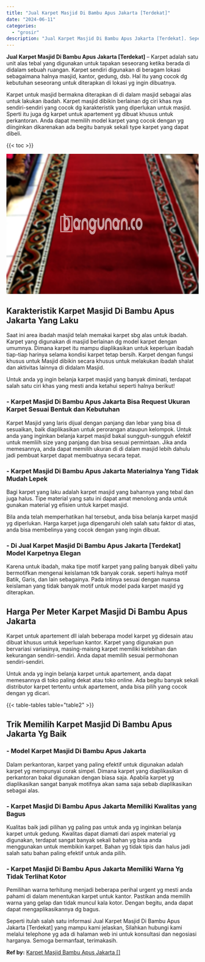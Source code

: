 ```yaml
---
title: "Jual Karpet Masjid Di Bambu Apus Jakarta [Terdekat]"
date: "2024-06-11"
categories: 
  - "grosir"
description: "Jual Karpet Masjid Di Bambu Apus Jakarta [Terdekat]. Seperti itulah salah satu informasi Jual Karpet Masjid Di Bambu Apus Jakarta [Terdekat] yang mampu kam..."
---
```


**Jual Karpet Masjid Di Bambu Apus Jakarta \[Terdekat\]** – Karpet adalah satu unit alas tebal yang digunakan untuk tapakan seseorang ketika berada di didalam sebuah ruangan. Karpet sendiri digunakan di beragam lokasi sebagaimana halnya masjid, kantor, gedung, dsb. Hal itu yang cocok dg kebutuhan seseorang untuk diterapkan di lokasi yg ingin dibuatnya.

Karpet untuk masjid bermakna diterapkan di di dalam masjid sebagai alas untuk lakukan ibadah. Karpet masjid dibikin berlainan dg ciri khas nya sendiri-sendiri yang cocok dg karakteristik yang diperlukan untuk masjid. Sperti itu juga dg karpet untuk apartement yg dibuat khusus untuk perkantoran. Anda dapat memilih model karpet yang cocok dengan yg diinginkan dikarenakan ada begitu banyak sekali type karpet yang dapat dibeli.

{{< toc >}}

![Jual Karpet Masjid Di Bambu Apus Jakarta [Terdekat]](/images/grosir-karpet-murah-55.png)

## Karakteristik Karpet Masjid Di Bambu Apus Jakarta Yang Laku

Saat ini area ibadah masjid telah memakai karpet sbg alas untuk ibadah. Karpet yang digunakan di masjid berlainan dg model karpet dengan umumnya. Dimana karpet itu mampu diaplikasikan untuk keperluan ibadah tiap-tiap harinya selama kondisi karpet tetap bersih. Karpet dengan fungsi khusus untuk Masjid dibikin secara khusus untuk melakukan ibadah shalat dan aktivitas lainnya di didalam Masjid.

Untuk anda yg ingin belanja karpet masjid yang banyak diminati, terdapat salah satu ciri khas yang mesti anda ketahui seperti halnya berikut!

### \- Karpet Masjid Di Bambu Apus Jakarta Bisa Request Ukuran Karpet Sesuai Bentuk dan Kebutuhan

Karpet Masjid yang laris dijual dengan panjang dan lebar yang bisa di sesuaikan, baik diaplikasikan untuk perorangan ataupun kelompok. Untuk anda yang inginkan belanja karpet masjid bakal sungguh-sungguh efektif untuk memliih size yang panjang dan bisa sesuai permintaan. Jika anda memesannya, anda dapat memilih ukuran di di dalam masjid lebih dahulu jadi pembuat karpet dapat membuatnya secara tepat.

### \- Karpet Masjid Di Bambu Apus Jakarta Materialnya Yang Tidak Mudah Lepek

Bagi karpet yang laku adalah karpet masjid yang bahannya yang tebal dan juga halus. Tipe material yang satu ini dapat amat menolong anda untuk gunakan material yg efisien untuk karpet masjid.

Bila anda telah memperhatikan hal tersebut, anda bisa belanja karpet masjid yg diperlukan. Harga karpet juga dipengaruhi oleh salah satu faktor di atas, anda bisa membelinya yang cocok dengan yang ingin dibuat.

### \- Di Jual Karpet Masjid Di Bambu Apus Jakarta \[Terdekat\] Model Karpetnya Elegan

Karena untuk ibadah, maka tipe motif karpet yang paling banyak dibeli yaitu bermotifkan mengenai keislaman tdk banyak corak. seperti halnya motif Batik, Garis, dan lain sebagainya. Pada intinya sesuai dengan nuansa keislaman yang tidak banyak motif untuk model pada karpet masjid yg diterapkan.

## Harga Per Meter Karpet Masjid Di Bambu Apus Jakarta

Karpet untuk apartement dll ialah beberapa model karpet yg didesain atau dibuat khusus untuk keperluan kantor. Karpet yang digunakan pun bervariasi variasinya, masing-maisng karpet memiliki kelebihan dan kekurangan sendiri-sendiri. Anda dapat memilih sesuai permohonan sendiri-sendiri.

Untuk anda yg ingin belanja karpet untuk apartement, anda dapat memesannya di toko paling dekat atau toko online. Ada begitu banyak sekali distributor karpet tertentu untuk apartement, anda bisa pilih yang cocok dengan yg dicari.

{{< table-tables table="table2" >}}

## Trik Memilih Karpet Masjid Di Bambu Apus Jakarta Yg Baik

### \- Model Karpet Masjid Di Bambu Apus Jakarta

Dalam perkantoran, karpet yang paling efektif untuk digunakan adalah karpet yg mempunyai corak simpel. Dimana karpet yang diaplikasikan di perkantoran bakal digunakan dengan biasa saja. Apabila karpet yg diaplikasikan sangat banyak motifnya akan sama saja sebab diaplikasikan sebagai alas.

### \- Karpet Masjid Di Bambu Apus Jakarta Memiliki Kwalitas yang Bagus

Kualitas baik jadi pilihan yg paling pas untuk anda yg inginkan belanja karpet untuk gedung. Kwalitas dapat diamati dari aspek material yg digunakan, terdapat sangat banyak sekali bahan yg bisa anda menggunakan untuk membikin karpet. Bahan yg tidak tipis dan halus jadi salah satu bahan paling efektif untuk anda pilih.

### \- Karpet Masjid Di Bambu Apus Jakarta Memiliki Warna Yg Tidak Terlihat Kotor

Pemilihan warna terhitung menjadi beberapa perihal urgent yg mesti anda pahami di dalam menentukan karpet untuk kantor. Pastikan anda memilih warna yang gelap dan tidak muncul kala kotor. Dengan begitu, anda dapat dapat mengaplikasikannya dg bagus.

Seperti itulah salah satu informasi Jual Karpet Masjid Di Bambu Apus Jakarta \[Terdekat\] yang mampu kami jelaskan, Silahkan hubungi kami melalui telephone yg ada di halaman web ini untuk konsultasi dan negosiasi harganya. Semoga bermanfaat, terimakasih.

**Ref by:**  [Karpet Masjid Bambu Apus Jakarta []](https://id.wikipedia.org/wiki/Karpet)
